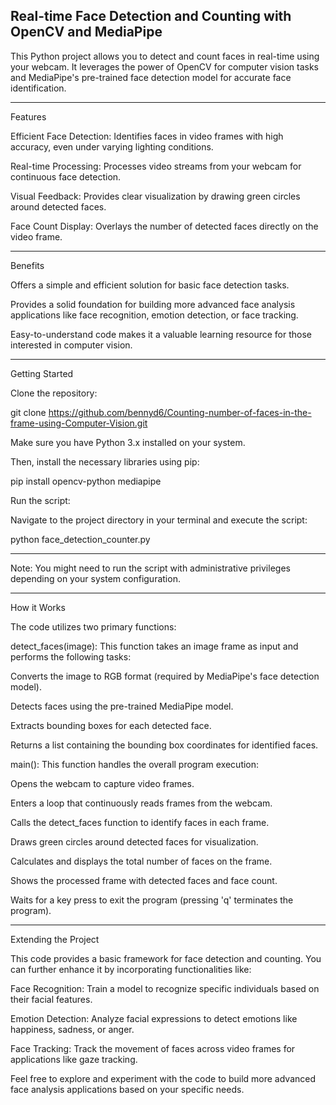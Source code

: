 Real-time Face Detection and Counting with OpenCV and MediaPipe
----------------------------------

This Python project allows you to detect and count faces in real-time using your webcam. It leverages the power of OpenCV for computer vision tasks and MediaPipe's pre-trained face detection model for accurate face identification.


-------------------------------------
Features

Efficient Face Detection: Identifies faces in video frames with high accuracy, even under varying lighting conditions.

Real-time Processing: Processes video streams from your webcam for continuous face detection.

Visual Feedback: Provides clear visualization by drawing green circles around detected faces.

Face Count Display: Overlays the number of detected faces directly on the video frame.


------------------------------------
Benefits

Offers a simple and efficient solution for basic face detection tasks.

Provides a solid foundation for building more advanced face analysis applications like face recognition, emotion detection, or face tracking.

Easy-to-understand code makes it a valuable learning resource for those interested in computer vision.

---------------------------------------
Getting Started

Clone the repository:

git clone https://github.com/bennyd6/Counting-number-of-faces-in-the-frame-using-Computer-Vision.git

Make sure you have Python 3.x installed on your system. 

Then, install the necessary libraries using pip:

pip install opencv-python mediapipe

Run the script:

Navigate to the project directory in your terminal and execute the script:

python face_detection_counter.py

-------------------------------
Note: You might need to run the script with administrative privileges depending on your system configuration.

---------------------------------------------------
How it Works

The code utilizes two primary functions:


detect_faces(image): This function takes an image frame as input and performs the following tasks:


Converts the image to RGB format (required by MediaPipe's face detection model).

Detects faces using the pre-trained MediaPipe model.

Extracts bounding boxes for each detected face.

Returns a list containing the bounding box coordinates for identified faces.

main(): This function handles the overall program execution:

Opens the webcam to capture video frames.

Enters a loop that continuously reads frames from the webcam.

Calls the detect_faces function to identify faces in each frame.

Draws green circles around detected faces for visualization.

Calculates and displays the total number of faces on the frame.

Shows the processed frame with detected faces and face count.

Waits for a key press to exit the program (pressing 'q' terminates the program).

-----------------------------------------------------------

Extending the Project

This code provides a basic framework for face detection and counting. You can further enhance it by incorporating functionalities like:

Face Recognition: Train a model to recognize specific individuals based on their facial features.

Emotion Detection: Analyze facial expressions to detect emotions like happiness, sadness, or anger.

Face Tracking: Track the movement of faces across video frames for applications like gaze tracking.

Feel free to explore and experiment with the code to build more advanced face analysis applications based on your specific needs.
